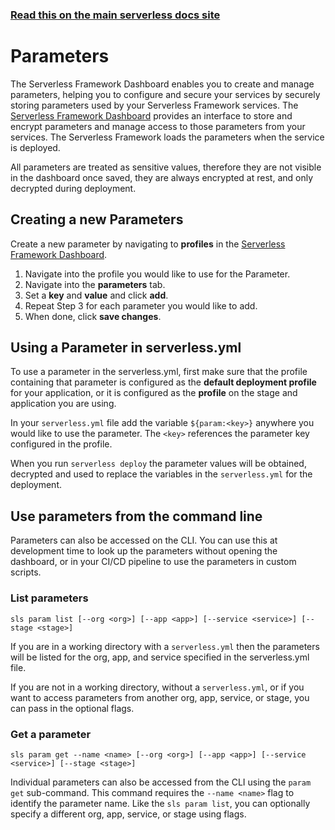 <!--
title: Serverless Framework - Parameters
menuText: Parameters
menuOrder: 3
layout: Doc
-->

<!-- DOCS-SITE-LINK:START automatically generated  -->

### [Read this on the main serverless docs site](https://www.serverless.com/framework/docs/guides/parameters/)

<!-- DOCS-SITE-LINK:END -->

# Parameters

The Serverless Framework Dashboard enables you to create and manage parameters, helping you to configure and secure your services by securely storing parameters used by your Serverless Framework services. The [Serverless Framework Dashboard](https://app.serverless.com/) provides an interface to store and encrypt parameters and manage access to those parameters from your services. The Serverless Framework loads the parameters when the service is deployed.

All parameters are treated as sensitive values, therefore they are not visible in the dashboard once saved, they are always encrypted at rest, and only decrypted during deployment.

## Creating a new Parameters

Create a new parameter by navigating to **profiles** in the [Serverless Framework Dashboard](https://app.serverless.com).

1. Navigate into the profile you would like to use for the Parameter.
2. Navigate into the **parameters** tab.
3. Set a **key** and **value** and click **add**.
4. Repeat Step 3 for each parameter you would like to add.
5. When done, click **save changes**.

## Using a Parameter in serverless.yml

To use a parameter in the serverless.yml, first make sure that the profile containing that parameter is configured as the **default deployment profile** for your application, or it is configured as the **profile** on the stage and application you are using.

In your `serverless.yml` file add the variable `${param:<key>}` anywhere you would like to use the parameter. The `<key>` references the parameter key configured in the profile.

When you run `serverless deploy` the parameter values will be obtained, decrypted and used to replace the variables in the `serverless.yml` for the deployment.

## Use parameters from the command line

Parameters can also be accessed on the CLI. You can use this at development time to look up the parameters without opening the dashboard, or in your CI/CD pipeline to use the parameters in custom scripts.

### List parameters

`sls param list [--org <org>] [--app <app>] [--service <service>] [--stage <stage>]`

If you are in a working directory with a `serverless.yml` then the parameters will be listed for the org, app, and service specified in the serverless.yml file.

If you are not in a working directory, without a `serverless.yml`, or if you want to access parameters from another org, app, service, or stage, you can pass in the optional flags.

### Get a parameter

`sls param get --name <name> [--org <org>] [--app <app>] [--service <service>] [--stage <stage>]`

Individual parameters can also be accessed from the CLI using the `param get` sub-command. This command requires the `--name <name>` flag to identify the parameter name. Like the `sls param list`, you can optionally specify a different org, app, service, or stage using flags.
